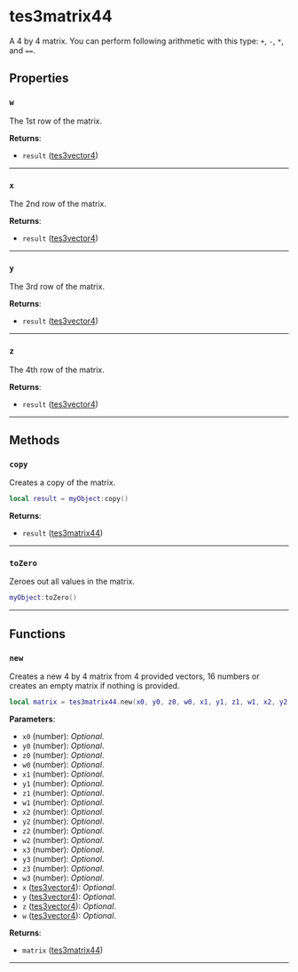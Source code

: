 # tes3matrix44

A 4 by 4 matrix. You can perform following arithmetic with this type: `+`, `-`, `*`, and `==`.

## Properties

### `w`

The 1st row of the matrix.

**Returns**:

* `result` ([tes3vector4](../../types/tes3vector4))

***

### `x`

The 2nd row of the matrix.

**Returns**:

* `result` ([tes3vector4](../../types/tes3vector4))

***

### `y`

The 3rd row of the matrix.

**Returns**:

* `result` ([tes3vector4](../../types/tes3vector4))

***

### `z`

The 4th row of the matrix.

**Returns**:

* `result` ([tes3vector4](../../types/tes3vector4))

***

## Methods

### `copy`

Creates a copy of the matrix.

```lua
local result = myObject:copy()
```

**Returns**:

* `result` ([tes3matrix44](../../types/tes3matrix44))

***

### `toZero`

Zeroes out all values in the matrix.

```lua
myObject:toZero()
```

***

## Functions

### `new`

Creates a new 4 by 4 matrix from 4 provided vectors, 16 numbers or creates an empty matrix if nothing is provided.

```lua
local matrix = tes3matrix44.new(x0, y0, z0, w0, x1, y1, z1, w1, x2, y2, z2, w2, x3, y3, z3, w3, x, y, z, w)
```

**Parameters**:

* `x0` (number): *Optional*.
* `y0` (number): *Optional*.
* `z0` (number): *Optional*.
* `w0` (number): *Optional*.
* `x1` (number): *Optional*.
* `y1` (number): *Optional*.
* `z1` (number): *Optional*.
* `w1` (number): *Optional*.
* `x2` (number): *Optional*.
* `y2` (number): *Optional*.
* `z2` (number): *Optional*.
* `w2` (number): *Optional*.
* `x3` (number): *Optional*.
* `y3` (number): *Optional*.
* `z3` (number): *Optional*.
* `w3` (number): *Optional*.
* `x` ([tes3vector4](../../types/tes3vector4)): *Optional*.
* `y` ([tes3vector4](../../types/tes3vector4)): *Optional*.
* `z` ([tes3vector4](../../types/tes3vector4)): *Optional*.
* `w` ([tes3vector4](../../types/tes3vector4)): *Optional*.

**Returns**:

* `matrix` ([tes3matrix44](../../types/tes3matrix44))

***

